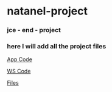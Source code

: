 natanel-project
===============

<h3>jce - end - project</h3>

<h3>here I will add all the project files</h3>
<a href="https://github.com/sergey-korchagin/natanel-project/tree/master/App%20Code/Natanel">App Code</a>
<p>
<a href="https://github.com/sergey-korchagin/natanel-project/tree/master/WS%20Code/WcfService">WS Code</a>
<p>
<a href="https://github.com/sergey-korchagin/natanel-project/tree/master/Doc%20Files">Files</a>

